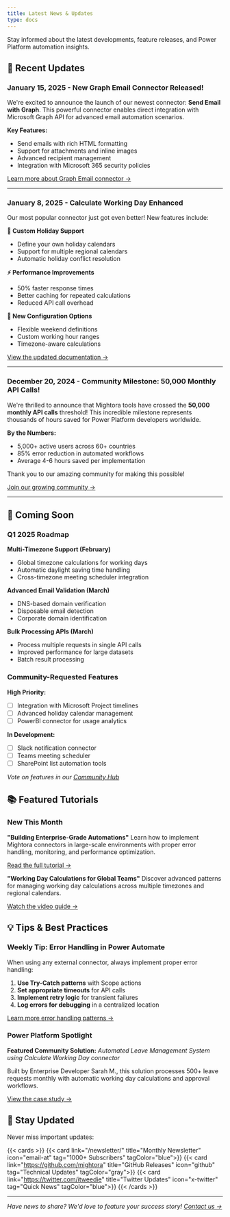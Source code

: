 ```yaml
---
title: Latest News & Updates
type: docs
---
```


Stay informed about the latest developments, feature releases, and Power Platform automation insights.

## 📰 Recent Updates

### January 15, 2025 - New Graph Email Connector Released!

We're excited to announce the launch of our newest connector: **Send Email with Graph**. This powerful connector enables direct integration with Microsoft Graph API for advanced email automation scenarios.

**Key Features:**
- Send emails with rich HTML formatting
- Support for attachments and inline images  
- Advanced recipient management
- Integration with Microsoft 365 security policies

[Learn more about Graph Email connector →](/power-automate-connectors/send-email-with-graph/)

---

### January 8, 2025 - Calculate Working Day Enhanced

Our most popular connector just got even better! New features include:

**🎉 Custom Holiday Support**
- Define your own holiday calendars
- Support for multiple regional calendars
- Automatic holiday conflict resolution

**⚡ Performance Improvements**
- 50% faster response times
- Better caching for repeated calculations
- Reduced API call overhead

**🔧 New Configuration Options**
- Flexible weekend definitions
- Custom working hour ranges
- Timezone-aware calculations

[View the updated documentation →](/power-automate-connectors/calculate-working-day/)

---

### December 20, 2024 - Community Milestone: 50,000 Monthly API Calls!

We're thrilled to announce that Mightora tools have crossed the **50,000 monthly API calls** threshold! This incredible milestone represents thousands of hours saved for Power Platform developers worldwide.

**By the Numbers:**
- 5,000+ active users across 60+ countries
- 85% error reduction in automated workflows
- Average 4-6 hours saved per implementation

Thank you to our amazing community for making this possible!

[Join our growing community →](/community/)

---

## 🎯 Coming Soon

### Q1 2025 Roadmap

**Multi-Timezone Support (February)**
- Global timezone calculations for working days
- Automatic daylight saving time handling
- Cross-timezone meeting scheduler integration

**Advanced Email Validation (March)**
- DNS-based domain verification
- Disposable email detection
- Corporate domain identification

**Bulk Processing APIs (March)**
- Process multiple requests in single API calls
- Improved performance for large datasets
- Batch result processing

### Community-Requested Features

**High Priority:**
- [ ] Integration with Microsoft Project timelines
- [ ] Advanced holiday calendar management
- [ ] PowerBI connector for usage analytics

**In Development:**
- [ ] Slack notification connector
- [ ] Teams meeting scheduler
- [ ] SharePoint list automation tools

*Vote on features in our [Community Hub](/community/)*

## 📚 Featured Tutorials

### New This Month

**"Building Enterprise-Grade Automations"**
Learn how to implement Mightora connectors in large-scale environments with proper error handling, monitoring, and performance optimization.

[Read the full tutorial →](https://techtweedie.github.io/posts/enterprise-automations/)

**"Working Day Calculations for Global Teams"**
Discover advanced patterns for managing working day calculations across multiple timezones and regional calendars.

[Watch the video guide →](https://youtube.com/watch?v=example)

## 💡 Tips & Best Practices

### Weekly Tip: Error Handling in Power Automate

When using any external connector, always implement proper error handling:

1. **Use Try-Catch patterns** with Scope actions
2. **Set appropriate timeouts** for API calls
3. **Implement retry logic** for transient failures
4. **Log errors for debugging** in a centralized location

[Learn more error handling patterns →](/faq/)

### Power Platform Spotlight

**Featured Community Solution:** 
*Automated Leave Management System using Calculate Working Day connector*

Built by Enterprise Developer Sarah M., this solution processes 500+ leave requests monthly with automatic working day calculations and approval workflows.

[View the case study →](/testimonials/)

## 🔔 Stay Updated

Never miss important updates:

{{< cards >}}
  {{< card link="/newsletter/" title="Monthly Newsletter" icon="email-at" tag="1000+ Subscribers" tagColor="blue">}}
  {{< card link="https://github.com/mightora" title="GitHub Releases" icon="github" tag="Technical Updates" tagColor="gray">}}
  {{< card link="https://twitter.com/itweedie" title="Twitter Updates" icon="x-twitter" tag="Quick News" tagColor="blue">}}
{{< /cards >}}

---

*Have news to share? We'd love to feature your success story! [Contact us →](https://iantweedie.biz)*
